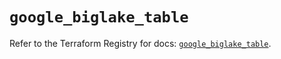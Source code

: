 # `google_biglake_table`

Refer to the Terraform Registry for docs: [`google_biglake_table`](https://registry.terraform.io/providers/hashicorp/google-beta/6.19.0/docs/resources/google_biglake_table).
